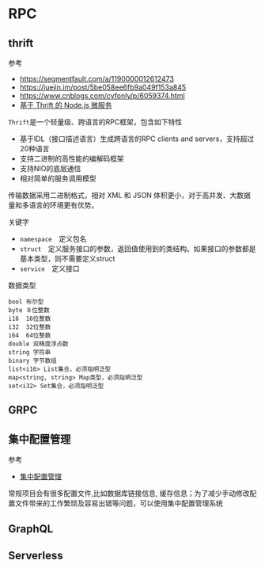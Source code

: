 RPC
===

## thrift

参考
* https://segmentfault.com/a/1190000012612473
* https://juejin.im/post/5be058ee6fb9a049f153a845
* https://www.cnblogs.com/cyfonly/p/6059374.html
* [基于 Thrift 的 Node.js 微服务](https://segmentfault.com/a/1190000004610166)

`Thrift`是一个轻量级、跨语言的RPC框架，包含如下特性

- 基于IDL（接口描述语言）生成跨语言的RPC clients and servers，支持超过20种语言
- 支持二进制的高性能的编解码框架
- 支持NIO的底层通信
- 相对简单的服务调用模型

传输数据采用二进制格式，相对 XML 和 JSON 体积更小，对于高并发、大数据量和多语言的环境更有优势。

关键字

* `namespace`　定义包名
* `struct`　定义服务接口的参数，返回值使用到的类结构。如果接口的参数都是基本类型，则不需要定义struct
* `service`　定义接口

数据类型

```
bool 布尔型
byte ８位整数
i16  16位整数
i32  32位整数
i64  64位整数
double 双精度浮点数
string 字符串
binary 字节数组
list<i16> List集合，必须指明泛型
map<string, string> Map类型，必须指明泛型
set<i32> Set集合，必须指明泛型
```

## GRPC



## 集中配置管理

参考
* [ 集中配置管理](https://www.jianshu.com/p/67d0f5081e57)

常规项目会有很多配置文件,比如数据库链接信息, 缓存信息；为了减少手动修改配置文件带来的工作繁琐及容易出错等问题，可以使用集中配置管理系统

## GraphQL

## Serverless